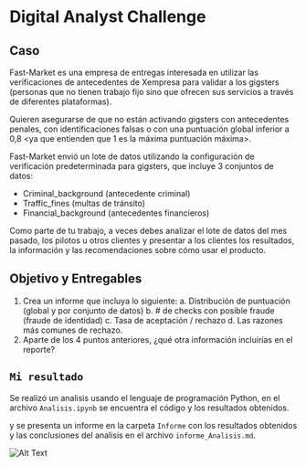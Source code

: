 # Digital Analyst Challenge

## Caso
Fast-Market es una empresa de entregas interesada en utilizar las verificaciones de antecedentes de Xempresa para validar a los gigsters (personas que no tienen trabajo fijo sino que ofrecen sus servicios a través de diferentes plataformas).

Quieren asegurarse de que no están activando gigsters con antecedentes penales, con identificaciones falsas o con una puntuación global inferior a 0,8 <ya que entienden que 1 es la máxima puntuación máxima>.

Fast-Market envió un lote de datos utilizando la configuración de verificación predeterminada para gigsters, que incluye 3 conjuntos de datos:
- Criminal_background (antecedente criminal)
- Traffic_fines (multas de tránsito)
- Financial_background (antecedentes financieros)

Como parte de tu trabajo, a veces debes analizar el lote de datos del mes pasado, los pilotos u otros clientes y presentar a los clientes los resultados, la información y las recomendaciones sobre cómo usar el producto.

## Objetivo y Entregables
1. Crea un informe que incluya lo siguiente:
a. Distribución de puntuación (global y por conjunto de datos)
b. # de checks con posible fraude (fraude de identidad)
c. Tasa de aceptación / rechazo
d. Las razones más comunes de rechazo.
2. Aparte de los 4 puntos anteriores, ¿qué otra información incluirías en el reporte?

## `Mi resultado`
Se realizó un analisis usando el lenguaje de programación Python, en el archivo `Analisis.ipynb` se encuentra el código y los resultados obtenidos.

y se presenta un informe en la carpeta `Informe` con los resultados obtenidos y las conclusiones del analisis en el archivo `informe_Analisis.md`.


![Alt Text](https://1.bp.blogspot.com/-17kXVfDSxoQ/XsFlz-Wp92I/AAAAAAAGLXw/3z3wraTx3u0tc1cg5ErT2V70CdPdSuoEwCLcBGAsYHQ/s1600/un%2Banalisis%2B4.gif)